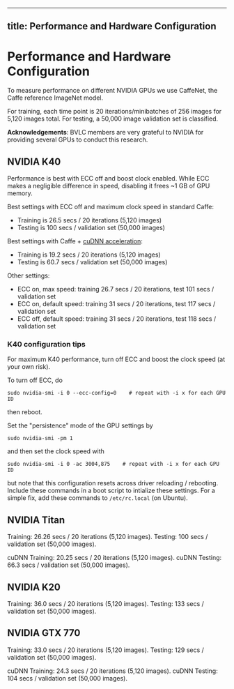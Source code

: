 
---
title: Performance and Hardware Configuration
---

# Performance and Hardware Configuration

To measure performance on different NVIDIA GPUs we use CaffeNet, the Caffe reference ImageNet model.

For training, each time point is 20 iterations/minibatches of 256 images for 5,120 images total. For testing, a 50,000 image validation set is classified.

**Acknowledgements**: BVLC members are very grateful to NVIDIA for providing several GPUs to conduct this research.

## NVIDIA K40

Performance is best with ECC off and boost clock enabled. While ECC makes a negligible difference in speed, disabling it frees ~1 GB of GPU memory.

Best settings with ECC off and maximum clock speed in standard Caffe:

* Training is 26.5 secs / 20 iterations (5,120 images)
* Testing is 100 secs / validation set (50,000 images)

Best settings with Caffe + [cuDNN acceleration](http://nvidia.com/cudnn):

* Training is 19.2 secs / 20 iterations (5,120 images)
* Testing is 60.7 secs / validation set (50,000 images)

Other settings:

* ECC on, max speed: training 26.7 secs / 20 iterations, test 101 secs / validation set
* ECC on, default speed: training 31 secs / 20 iterations, test 117 secs / validation set
* ECC off, default speed: training 31 secs / 20 iterations, test 118 secs / validation set

### K40 configuration tips

For maximum K40 performance, turn off ECC and boost the clock speed (at your own risk).

To turn off ECC, do

    sudo nvidia-smi -i 0 --ecc-config=0    # repeat with -i x for each GPU ID

then reboot.

Set the "persistence" mode of the GPU settings by

    sudo nvidia-smi -pm 1

and then set the clock speed with

    sudo nvidia-smi -i 0 -ac 3004,875    # repeat with -i x for each GPU ID

but note that this configuration resets across driver reloading / rebooting. Include these commands in a boot script to intialize these settings. For a simple fix, add these commands to `/etc/rc.local` (on Ubuntu).

## NVIDIA Titan

Training: 26.26 secs / 20 iterations (5,120 images).
Testing: 100 secs / validation set (50,000 images).

cuDNN Training: 20.25 secs / 20 iterations (5,120 images).
cuDNN Testing: 66.3 secs / validation set (50,000 images).


## NVIDIA K20

Training: 36.0 secs / 20 iterations (5,120 images).
Testing: 133 secs / validation set (50,000 images).

## NVIDIA GTX 770

Training: 33.0 secs / 20 iterations (5,120 images).
Testing: 129 secs / validation set (50,000 images).

cuDNN Training: 24.3 secs / 20 iterations (5,120 images).
cuDNN Testing: 104 secs / validation set (50,000 images).